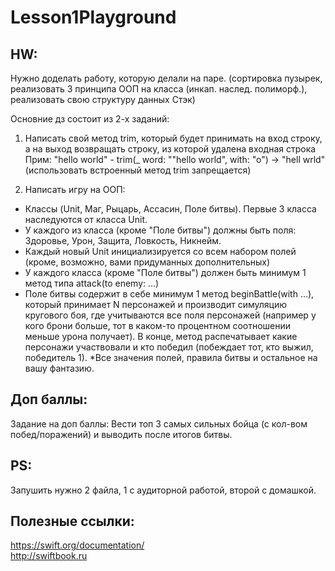 # Lesson1Playground

## HW: 
Нужно доделать работу, которую делали на паре. (сортировка пузырек, реализовать 3 принципа ООП на класса (инкап. наслед. полиморф.), реализовать свою структуру данных Стэк) 

Основние дз состоит из 2-х заданий: 

1. Написать свой метод trim, который будет принимать на вход строку, а на выход возвращать строку, из которой удалена входная строка Прим: "hello world" - trim(_ word: ""hello world", with: "o") -> "hell wrld" (использовать встроенный метод trim запрещается) 

2. Написать игру на ООП: 

* Классы (Unit, Маг, Рыцарь, Ассасин, Поле битвы). Первые 3 класса наследуются от класса Unit.
* У каждого из класса (кроме "Поле битвы") должны быть поля: Здоровье, Урон, Защита, Ловкость, Никнейм. 
* Каждый новый Unit инициализируется со всем набором полей (кроме, возможно, вами придуманных дополнительных)
* У каждого класса (кроме "Поле битвы")  должен быть минимум 1 метод типа attack(to enemy: ...) 
* Поле битвы содержит в себе минимум 1 метод beginBattle(with ...), который принимает N персонажей и производит симуляцию кругового боя, где учитываются все поля персонажей (например у кого брони больше, тот в каком-то процентном соотношении меньше урона получает).  В конце, метод распечатывает какие персонажи участвовали и кто победил (побеждает тот, кто выжил, победитель 1). 
*Все значения полей, правила битвы и остальное на вашу фантазию. 

## Доп баллы:
Задание на доп баллы: Вести топ 3 самых сильных бойца (с кол-вом побед/поражений) и выводить после итогов битвы. 

## PS: 
Запушить нужно 2 файла, 1 с аудиторной работой, второй с домашкой. 

## Полезные ссылки: 
https://swift.org/documentation/  
http://swiftbook.ru
